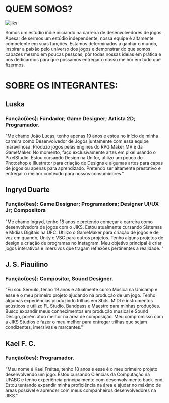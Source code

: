 # QUEM SOMOS?


  
  ![jiks](https://github.com/user-attachments/assets/70610c43-ab5b-4b19-a92a-ab9a17720d05)


  

Somos um estúdio indie iniciando na carreira de desenvolvedores de jogos. Apesar de sermos um estúdio independente, nossa equipe é altamente competente em suas funções. Estamos determinados a ganhar o mundo, inspirar a paixão pelo universo dos jogos e demonstrar do que somos capazes mesmo em poucas pessoas, pôr todas nossas ideias em prática e nos dedicarmos para que possamos entregar o nosso melhor em tudo que fizermos.


# SOBRE OS INTEGRANTES:



## Luska

### Função(ões): Fundador; Game Designer; Artista 2D; Programador.

"Me chamo João Lucas, tenho apenas 19 anos e estou no início de minha carreira como Desenvolvedor de Jogos juntamente com essa equipe maravilhosa. Produzo jogos pelas engines do RPG Maker MV e da GameMaker. No momento, faço exclusivamente artes em pixel usando o PixelStudio. Estou cursando Design na Unifor, utilizo um pouco do Photoshop e Illustrator para criação de Designs e algumas artes para capas de jogos ou apenas para aprendizado. Pretendo ser altamente prestativo e entregar o melhor conteúdo para nossos consumidores."





## Ingryd Duarte

### Função(ões): Game Designer; Programadora; Designer UI/UX Jr; Compositora

"Me chamo Ingryd, tenho 18 anos e pretendo começar a carreira como desenvolvedora de jogos com o JIKS.  Estou atualmente cursando Sistemas e Mídias Digitais na UFC. Utilizo o GameMaker para criação de jogos e de vez em quando, Unity e VSC para outros projetos. Tenho alguns projetos de design e criação de programas no Instagram. Meu objetivo principal é criar jogos interativos e imersivos que tragam reflexões pertinentes a realidade. "





## J. S. Piauilino

### Função(ões): Compositor, Sound Designer.

"Eu sou Sérvulo, tenho 19 anos e atualmente curso Música na Unicamp e esse é o meu primeiro projeto ajudando na produção de um jogo. Tenho algumas experiências produzindo trilhas em 8bits, MIDI e instrumentos acústicos e utilizo FL Studio, Bandpass e Maestro para minhas produções. Busco expandir meus conhecimentos em produção musical e Sound Design, porém atuo melhor na área de composição. Meu compromisso com a JIKS Studios é fazer o meu melhor para entregar trilhas que sejam condizentes, imersivas e marcantes."





## Kael F. C.

### Função(ões): Programador.

"Meu nome é Kael Freitas, tenho 18 anos e esse é o meu primeiro projeto desenvolvendo um jogo. Estou cursando Ciências da Computação na UFABC e tenho experiência principalmente com desenvolvimento back-end. Estou tentando expandir minha proficiência na área e ajudar no máximo de áreas possível e aprender com meus companheiros desenvolvedores na JIKS."

